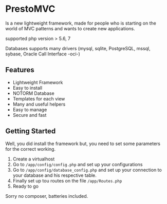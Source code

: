 # PrestoMVC

Is a new lightweight framework, made for people who is starting on the world of MVC patterns and wants to create new applications.


supported php version > 5.6, 7

Databases supports many drivers (mysql, sqlite, PostgreSQL, mssql, sybase, Oracle Call Interface -oci-)
            <div class="col-md-6">
                <div class="page-header">
                    <h2>Features</h2>
                </div>
                <ul>
                    <li>Lightweight Framework</li>
                    <li>Easy to install</li>
                    <li>NOTORM Database</li>
                    <li>Templates for each view</li>
                    <li>Many and useful helpers</li>
                    <li>Easy to manage</li>
                    <li>Secure and fast</li>
                </ul>
            </div>
            <div class="col-md-6">
                <div class="page-header">
                    <h2>Getting Started</h2>
                </div>
                <p>Well, you did install the framework but, you need to set some parameters for the correct working.</p>
                <ol>
                <li>Create a virtualhost</li>
                    <li>Go to <code>/app/config/config.php</code> and set up your configurations</li>
                    <li>Go to <code>/app/config/database_config.php</code> and set up your connection to your database and his respective table.</li>
                    <li>Finally set up tou routes on the file <code>/app/Routes.php</code></li>
                    <li>Ready to go</li>
                </ol>
            </div>
Sorry no composer, batteries included.
